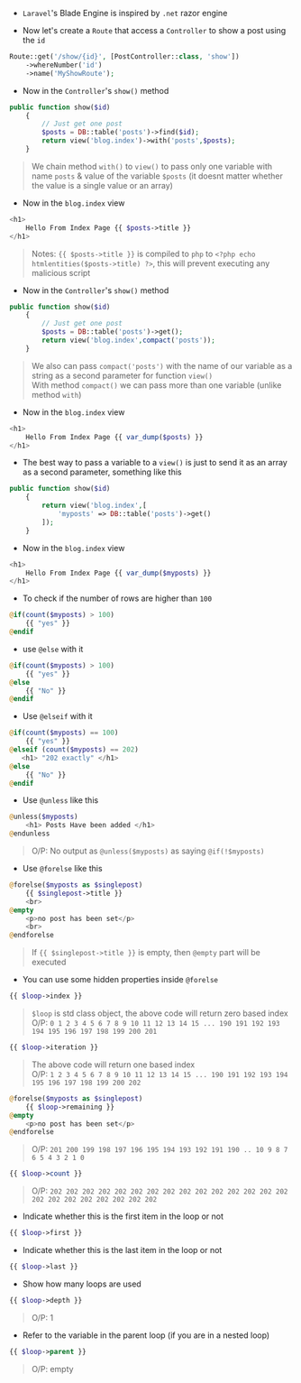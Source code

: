 - `Laravel`'s Blade Engine is inspired by `.net` razor engine

- Now let's create a `Route` that access a `Controller` to show a post using the `id`
````php
Route::get('/show/{id}', [PostController::class, 'show'])
    ->whereNumber('id')
    ->name('MyShowRoute');
````

- Now in the `Controller`'s `show()` method
````php
public function show($id)
    {
        // Just get one post
        $posts = DB::table('posts')->find($id);
        return view('blog.index')->with('posts',$posts);
    }
````
> We chain method `with()` to `view()` to pass only one variable with name `posts` & value of the variable `$posts` (it doesnt matter whether the value is a single value or an array)

- Now in the `blog.index` view
````php
<h1>
    Hello From Index Page {{ $posts->title }}
</h1>
````
> Notes: `{{ $posts->title }}` is compiled to `php` to `<?php echo htmlentities($posts->title) ?>`,
> this will prevent executing any malicious script

- Now in the `Controller`'s `show()` method
````php
public function show($id)
    {
        // Just get one post
        $posts = DB::table('posts')->get();
        return view('blog.index',compact('posts'));
    }
````
> We also can pass `compact('posts')` with the name of our variable as a string as a second parameter for function `view()` <br>
> With method `compact()` we can pass more than one variable (unlike method `with`)

- Now in the `blog.index` view
````php
<h1>
    Hello From Index Page {{ var_dump($posts) }}
</h1>
````

- The best way to pass a variable to a `view()` is just to send it as an array as a second parameter, something like this
````php
public function show($id)
    {
        return view('blog.index',[
            'myposts' => DB::table('posts')->get()
        ]);
    }
````

- Now in the `blog.index` view
````php
<h1>
    Hello From Index Page {{ var_dump($myposts) }}
</h1>
````

- To check if the number of rows are higher than `100`
````php
@if(count($myposts) > 100)
    {{ "yes" }}
@endif
````

- use `@else` with it
````php
@if(count($myposts) > 100)
    {{ "yes" }}
@else
    {{ "No" }}
@endif
````

- Use `@elseif` with it
````php
@if(count($myposts) == 100)
    {{ "yes" }}
@elseif (count($myposts) == 202)
   <h1> "202 exactly" </h1>
@else
    {{ "No" }}
@endif
````

- Use `@unless` like this
````php
@unless($myposts)
    <h1> Posts Have been added </h1>
@endunless
````
> O/P: No output as `@unless($myposts)` as saying `@if(!$myposts)`

- Use `@forelse` like this
````php
@forelse($myposts as $singlepost)
    {{ $singlepost->title }}
    <br>
@empty
    <p>no post has been set</p>
    <br>
@endforelse
````
> If `{{ $singlepost->title }}` is empty, then `@empty` part will be executed

- You can use some hidden properties inside `@forelse`
````php
{{ $loop->index }}
````
> `$loop` is std class object, the above code will return zero based index <br>
> O/P: `0 1 2 3 4 5 6 7 8 9 10 11 12 13 14 15 ... 190 191 192 193 194 195 196 197 198 199 200 201`


````php
{{ $loop->iteration }}
````
> The above code will return one based index <br>
> O/P: `1 2 3 4 5 6 7 8 9 10 11 12 13 14 15 ... 190 191 192 193 194 195 196 197 198 199 200 202`


````php
@forelse($myposts as $singlepost)
    {{ $loop->remaining }}
@empty
    <p>no post has been set</p>
@endforelse
````
> O/P: `201 200 199 198 197 196 195 194 193 192 191 190 .. 10 9 8 7 6 5 4 3 2 1 0`

````php
{{ $loop->count }}
````
> O/P: `202 202 202 202 202 202 202 202 202 202 202 202 202 202 202 202 202 202 202 202 202 202 202`

- Indicate whether this is the first item in the loop or not
````php
{{ $loop->first }}
````

- Indicate whether this is the last item in the loop or not
````php
{{ $loop->last }}
````

- Show how many loops are used
````php
{{ $loop->depth }}
````
> O/P: 1

- Refer to the  variable in the parent loop (if you are in a nested loop)
````php
{{ $loop->parent }}
````
> O/P: empty

